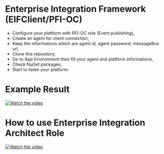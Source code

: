 # Enterprise Integration Framework (EIFClient/PFI-OC)
  - Configure your platform with PFI-OC role (Event publishing),
  - Create an agent for client connection,
  - Keep the informations which are agent id, agent password, messageBus url,
  - Clone this repository,
  - Go to App Environment then fill your agent and platform informations,
  - Check NuGet packages,
  - Start to listen your platform.

# Example Result

[![Watch the video](https://github.com/user-attachments/assets/a0290f2f-12dc-47a6-8e94-3cf4deb30600)](https://github.com/user-attachments/assets/4ce459a5-3c9a-4d79-92f7-2a9fbb4e95e9)

# How to use Enterprise Integration Architect Role

[![Watch the video](https://github.com/user-attachments/assets/a0290f2f-12dc-47a6-8e94-3cf4deb30600)](https://github.com/user-attachments/assets/39ec501e-cdda-494f-a046-45ae8d014b18)




